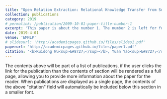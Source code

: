 ```yaml
---
title: "Open Relation Extraction: Relational Knowledge Transfer from Supervised Data to Unsupervised Data"
collection: publications
category: 2019
# permalink: /publication/2009-10-01-paper-title-number-1
excerpt: 'This paper is about the number 1. The number 2 is left for future work.'
date: 2019-4-01
venue: 'EMNLP'
# slidesurl: 'http://academicpages.github.io/files/slides1.pdf'
paperurl: 'http://academicpages.github.io/files/paper1.pdf'
citation: '<b>Ruidong Wu<sup>&#8727;</sup></b>, Yuan Yao<sup>&#8727;</sup>, Xu Han, Ruobing Xie, Zhiyuan Liu, Fen Lin, Leyu Lin, and Maosong Sun. Open Relation Extraction: Relational Knowledge Transfer from Supervised Data to Unsupervised Data. EMNLP 2019'
---
```


The contents above will be part of a list of publications, if the user clicks the link for the publication than the contents of section will be rendered as a full page, allowing you to provide more information about the paper for the reader. When publications are displayed as a single page, the contents of the above "citation" field will automatically be included below this section in a smaller font.
